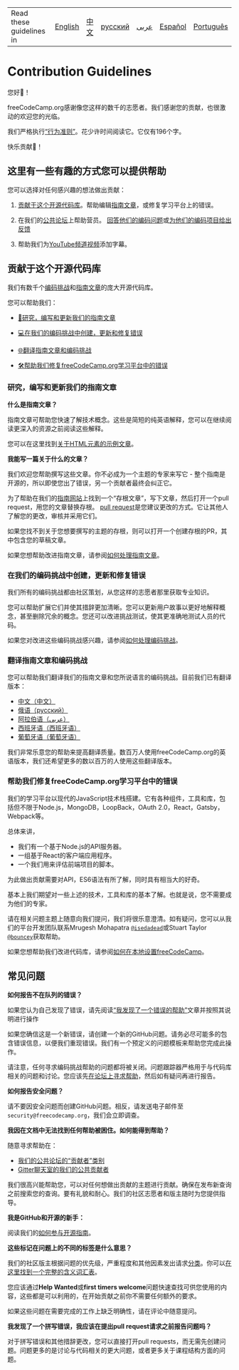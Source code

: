 <table>
    <tr>
        <td> Read these guidelines in </td>
        <td><a href="/CONTRIBUTING.md"> English </a></td>
        <td><a href="/docs/chinese/CONTRIBUTING.md"> 中文 </a></td>
        <td><a href="/docs/russian/CONTRIBUTING.md"> русский </a></td>
        <td><a href="/docs/arabic/CONTRIBUTING.md"> عربى </a></td>
        <td><a href="/docs/spanish/CONTRIBUTING.md"> Español </a></td>
        <td><a href="/docs/portuguese/CONTRIBUTING.md"> Português </a></td>
    </tr>
</table>

# Contribution Guidelines

您好👋！

freeCodeCamp.org感谢像您这样的数千的志愿者。我们感谢您的贡献，也很激动的欢迎您的光临。

我们严格执行[“行为准则”](https://www.freecodecamp.org/code-of-conduct)。花少许时间阅读它。它仅有196个字。

快乐贡献🎉！

## 这里有一些有趣的方式您可以提供帮助

您可以选择对任何感兴趣的想法做出贡献：

1. [贡献于这个开源代码库](＃contribution-to-this-open-source-codebase)。帮助编辑[指南文章](https://guide.freecodecamp.org/），[编码挑战]（https://learn.freecodecamp.org/)，或修复学习平台上的错误。

2. 在我们的[公共论坛](https://www.freecodecamp.org/forum/)上帮助营员。 [回答他们的编码问题](https://www.freecodecamp.org/forum/?max_posts=1)或[为他们的编码项目给出反馈](https://www.freecodecamp.org/forum/c/project-feedback?max_posts=1)

3. 帮助我们为[YouTube频道视频](https://www.youtube.com/channel/UC8butISFwT-Wl7EV0hUK0BQ/videos)添加字幕。

## 贡献于这个开源代码库

我们有数千个[编码挑战](https://learn.freecodecamp.org)和[指南文章](https://guide.freecodecamp.org)的庞大开源代码库。

您可以帮助我们：

 -  [📝研究，编写和更新我们的指南文章](＃research-write-and-update-our-guide-articles)

 -  [💻在我们的编码挑战中创建，更新和修复错误](＃create-update-and-fix-bugs-in-our-coding-challenges)

 -  [🌐翻译指南文章和编码挑战](＃translate-guide-articles-and-coding-challenges)

 -  [🛠帮助我们修复freeCodeCamp.org学习平台中的错误](＃help-us-fix-bugs-in-freecodecamporgs-learning-platform)

### 研究，编写和更新我们的指南文章

**什么是指南文章？**

指南文章可帮助您快速了解技术概念。这些是简短的纯英语解释，您可以在继续阅读更深入的资源之前阅读这些解释。

您可以在这里找到[关于HTML元素的示例文章](../client/src/pages/html/elements/index.md)。

**我能写一篇关于什么的文章？**

我们欢迎您帮助撰写这些文章。你不必成为一个主题的专家来写它 - 整个指南是开源的，所以即使您出了错误，另一个贡献者最终会纠正它。

为了帮助在我们的[指南网站](https://www.freecodecamp.org/guide)上找到一个“存根文章”，写下文章，然后打开一个pull request，用您的文章替换存根。 [pull request](https://help.github.com/articles/about-pull-requests/)是您建议更改的方式。它让其他人了解您的更改，审核并采用它们。

如果您找不到关于您想要撰写的主题的存根，则可以打开一个创建存根的PR，其中包含您的草稿文章。

如果您想帮助改进指南文章，请参阅[如何处理指南文章](/docs/how-to-work-on-guide-articles.md)。

### 在我们的编码挑战中创建，更新和修复错误

我们所有的编码挑战都由社区策划，从您这样的志愿者那里获取专业知识。

您可以帮助扩展它们并使其措辞更加清晰。您可以更新用户故事以更好地解释概念，甚至删除冗余的概念。您还可以改进挑战测试，使其更准确地测试人员的代码。

如果您对改进这些编码挑战感兴趣，请参阅[如何处理编码挑战](/docs/how-to-work-on-coding-challenges.md)。

### 翻译指南文章和编码挑战

您可以帮助我们翻译我们的指南文章和您所说语言的编码挑战。目前我们已有翻译版本：

 -  [中文（中文）](https://github.com/freeCodeCamp/freeCodeCamp/tree/master/curriculum/challenges/chinese)
 -  [俄语（русский）](https://github.com/freeCodeCamp/freeCodeCamp/tree/master/curriculum/challenges/russian)
 -  [阿拉伯语（عربى）](https://github.com/freeCodeCamp/freeCodeCamp/tree/master/curriculum/challenges/arabic)
 -  [西班牙语（西班牙语）](https://github.com/freeCodeCamp/freeCodeCamp/tree/master/curriculum/challenges/spanish)
 -  [葡萄牙语（葡萄牙语）](https://github.com/freeCodeCamp/freeCodeCamp/tree/master/curriculum/challenges/portuguese)

我们非常乐意您的帮助来提高翻译质量。数百万人使用freeCodeCamp.org的英语版本，我们还希望更多的数以百万的人使用这些翻译版本。

### 帮助我们修复freeCodeCamp.org学习平台中的错误

我们的学习平台以现代的JavaScript技术栈搭建。它有各种组件，工具和库，包括但不限于Node.js，MongoDB，LoopBack，OAuth 2.0，React，Gatsby，Webpack等。

总体来讲，

 - 我们有一个基于Node.js的API服务器。
 - 一组基于React的客户端应用程序。
 - 一个我们用来评估前端项目的脚本。

为此做出贡献需要对API，ES6语法有所了解，同时具有相当大的好奇。

基本上我们期望对一些上述的技术，工具和库的基本了解。也就是说，您不需要成为他们的专家。

请在相关问题主题上随意向我们提问，我们将很乐意澄清。如有疑问，您可以从我们的平台开发团队联系Mrugesh Mohapatra [`@isedadead`](https://github.com/raisedadead)或Stuart Taylor [`@bouncey`](https://github.com/bouncey)获取帮助。

如果您想帮助我们改进代码库，请参阅[如何在本地设置freeCodeCamp](/docs/how-to-setup-freecodecamp-locally.md)。

## 常见问题

**如何报告不在队列的错误？**

如果您认为自己发现了错误，请先阅读[“我发现了一个错误的帮助”](https://forum.freecodecamp.org/t/how-to-report-a-bug/19543)文章并按照其说明进行操作

如果您确信这是一个新错误，请创建一个新的GitHub问题。请务必尽可能多的包含错误信息，以便我们重现错误。我们有一个预定义的问题模板来帮助您完成此操作。

请注意，任何寻求编码挑战帮助的问题都将被关闭。问题跟踪器严格用于与代码库相关的问题和讨论。您应该先[在论坛上寻求帮助](https://www.freecodecamp.org/forum)，然后如有疑问再进行报告。

**如何报告安全问题？**

请不要因安全问题而创建GitHub问题。相反，请发送电子邮件至`security@freecodecamp.org`，我们会立即调查。

**我因在文档中无法找到任何帮助被困住。如何能得到帮助？**

随意寻求帮助在：

 -  [我们的公共论坛的“贡献者”类别](https://www.freecodecamp.org/forum/c/contributors)
 -  [Gitter聊天室的我们的公共贡献者](https://gitter.im/FreeCodeCamp/Contributors)

我们很高兴能帮助您，可以对任何想做出贡献的主题进行贡献。确保在发布新查询之前搜索您的查询。要有礼貌和耐心。我们的社区志愿者和版主随时为您提供指导。

**我是GitHub和开源的新手：**

阅读我们的[如何参与开源指南](https://github.com/freeCodeCamp/how-to-contribute-to-open-source)。

**这些标记在问题上的不同的标签是什么意思？**

我们的社区版主根据问题的优先级，严重程度和其他因素发出请求[分类](https://en.wikipedia.org/wiki/Software_bug#Bug_management)。你可以[在这里找到一个完整的含义词汇表](https://github.com/freecodecamp/freecodecamp/labels)。

您应该通过**Help Wanted**或**first timers welcome**问题快速查找可供您使用的内容，这些都是可以利用的，在开始贡献之前你不需要任何额外的要求。

如果这些问题在需要完成的工作上缺乏明确性，请在评论中随意提问。

**我发现了一个拼写错误，我应该在提出pull request请求之前报告问题吗？**

对于拼写错误和其他措辞更改，您可以直接打开pull requests，而无需先创建问题。问题更多的是讨论与代码相关的更大问题，或者更多关于课程结构方面的问题。